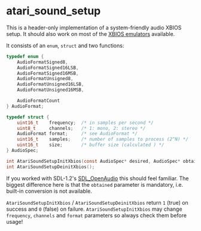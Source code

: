 # atari_sound_setup

This is a header-only implementation of a system-friendly audio XBIOS setup. It should also work on most of the [XBIOS emulators](https://mikrosk.github.io/xbios) available.

It consists of an `enum`, `struct` and two functions:
```C
typedef enum {
	AudioFormatSigned8,
	AudioFormatSigned16LSB,
	AudioFormatSigned16MSB,
	AudioFormatUnsigned8,
	AudioFormatUnsigned16LSB,
	AudioFormatUnsigned16MSB,

	AudioFormatCount
} AudioFormat;

typedef struct {
	uint16_t	frequency;	/* in samples per second */
	uint8_t		channels;	/* 1: mono, 2: stereo */
	AudioFormat	format;		/* see AudioFormat */
	uint16_t	samples;	/* number of samples to process (2^N) */
	uint16_t	size;		/* buffer size (calculated ) */
} AudioSpec;

int AtariSoundSetupInitXbios(const AudioSpec* desired, AudioSpec* obtained);
int AtariSoundSetupDeinitXbios();
```
If you worked with SDL-1.2's [SDL_OpenAudio](https://www.libsdl.org/release/SDL-1.2.15/docs/html/sdlopenaudio.html) this should feel familiar. The biggest difference here is that the `obtained` parameter is mandatory, i.e. built-in conversion is not available.

`AtariSoundSetupInitXbios` / `AtariSoundSetupDeinitXbios` return `1` (true) on success and `0` (false) on failure. `AtariSoundSetupInitXbios` may change `frequency`, `channels` and `format` parameters so always check them before usage!
